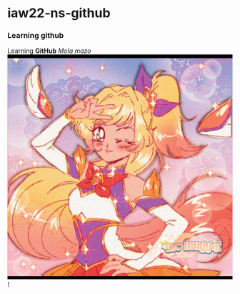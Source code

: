 # iaw22-ns-github
### Learning github
Learning **GitHub**
_Mola mazo_
![Sailormon](SailorMoon.png)!
